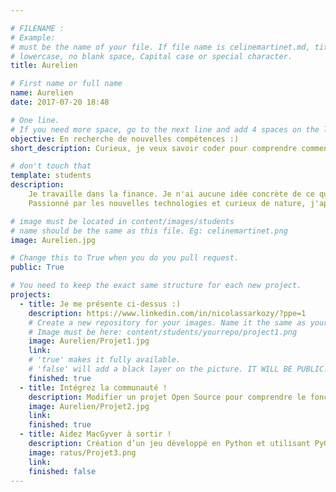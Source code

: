 ```yaml
---

# FILENAME : 
# Example: 
# must be the name of your file. If file name is celinemartinet.md, title is celinemartinet.
# lowercase, no blank space, Capital case or special character.
title: Aurelien

# First name or full name
name: Aurelien
date: 2017-07-20 18:48

# One line.
# If you need more space, go to the next line and add 4 spaces on the left, as in 'description'.
objective: En recherche de nouvelles compétences :)
short_description: Curieux, je veux savoir coder pour comprendre comment nos adorables outils fonctionnent!

# don't touch that
template: students
description:
    Je travaille dans la finance. Je n'ai aucune idée concrète de ce que peut m'apporter python mais qui ne tente rien n'a rien!
    Passionné par les nouvelles technologies et curieux de nature, j'apprécie l'idée de savoir faire des choses différentes.

# image must be located in content/images/students
# name should be the same as this file. Eg: celinemartinet.png
image: Aurelien.jpg

# Change this to True when you do you pull request.
public: True

# You need to keep the exact same structure for each new project.
projects:
  - title: Je me présente ci-dessus :)
    description: https://www.linkedin.com/in/nicolassarkozy/?ppe=1
    # Create a new repository for your images. Name it the same as your nickname and profile picture.
    # Image must be here: content/students/yourrepo/project1.png
    image: Aurelien/Projet1.jpg
    link: 
    # 'true' makes it fully available.
    # 'false' will add a black layer on the picture. IT WILL BE PUBLIC!
    finished: true
  - title: Intégrez la communauté !
    description: Modifier un projet Open Source pour comprendre le fonctionnement de Git, de Github et des pull requests. 
    image: Aurelien/Projet2.jpg
    link: 
    finished: true
  - title: Aidez MacGyver à sortir !
    description: Création d’un jeu développé en Python et utilisant PyGame.
    image: ratus/Projet3.png
    link: 
    finished: false
---
```

